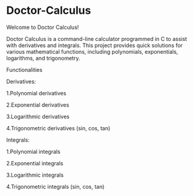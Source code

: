 # Doctor-Calculus
Welcome to Doctor Calculus!

Doctor Calculus is a command-line calculator programmed in C to assist with derivatives and integrals. This project provides quick solutions for various mathematical functions, including polynomials, exponentials, logarithms, and trigonometry.

Functionalities

Derivatives:

1.Polynomial derivatives

2.Exponential derivatives

3.Logarithmic derivatives

4.Trigonometric derivatives (sin, cos, tan)

Integrals:

1.Polynomial integrals

2.Exponential integrals

3.Logarithmic integrals

4.Trigonometric integrals (sin, cos, tan)

